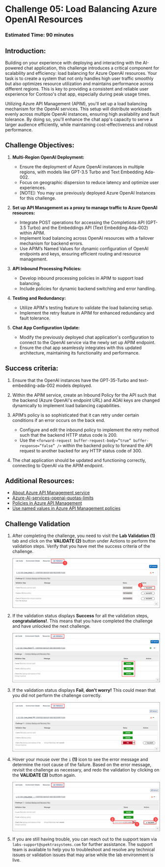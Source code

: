 # Challenge 05: Load Balancing Azure OpenAI Resources

### Estimated Time: 90 minutes

## Introduction:

Building on your experience with deploying and interacting with the AI-powered chat application, this challenge introduces a critical component for scalability and efficiency: load balancing for Azure OpenAI resources. Your task is to create a system that not only handles high user traffic smoothly but also optimizes resource utilization and maintains performance across different regions. This is key to providing a consistent and reliable user experience for Contoso's chat app, especially during peak usage times.


Utilizing Azure API Management (APIM), you'll set up a load balancing mechanism for the OpenAI services. This setup will distribute workloads evenly across multiple OpenAI instances, ensuring high availability and fault tolerance. By doing so, you'll enhance the chat app's capacity to serve a larger audience efficiently, while maintaining cost-effectiveness and robust performance.



## Challenge Objectives:


1. **Multi-Region OpenAI Deployment:**
   - Ensure the deployment of Azure OpenAI instances in multiple regions, with models like GPT-3.5 Turbo and Text Embedding Ada-002.
   - Focus on geographic dispersion to reduce latency and optimize user experiences.
   - [NOTE]: You may use previously deployed Azure OpenAI Instances for this challenge. 

   
2. **Set up API Management as a proxy to manage traffic to Azure OpenAI resources:**
    - Integrate POST operations for accessing the Completions API (GPT-3.5 Turbo) and the Embeddings API (Text Embedding Ada-002) within APIM.
    - Implement load balancing across OpenAI resources with a failover mechanism for backend errors.
    - Use APIM’s Named Values for dynamic configuration of OpenAI endpoints and keys, ensuring efficient routing and resource management.

3. **API Inbound Processing Policies:**
    - Develop inbound processing policies in APIM to support load balancing.
    - Include policies for dynamic backend switching and error handling.
      
4. **Testing and Redundancy:**
    - Utilize APIM's testing feature to validate the load balancing setup.
    - Implement the retry feature in APIM for enhanced redundancy and fault tolerance.

5. **Chat App Configuration Update:**
    - Modify the previously deployed chat application's configuration to connect to the OpenAI service via the newly set up APIM endpoint.
    - Ensure the chat app seamlessly integrates with this updated architecture, maintaining its functionality and performance.

## Success criteria:

1. Ensure that the OpenAI instances have the GPT-35-Turbo and text-embedding-ada-002 models deployed.

2. Within the APIM service, create an Inbound Policy for the API such that the backend (Azure OpenAI's endpoint URL) and AOAI keys are changed dynamically to implement load balancing capabilities.

3. APIM’s policy is so sophisticated that it can retry under certain conditions if an error occurs on the back end.
    - Configure and edit the inbound policy to implement the retry method such that the backend HTTP status code is 200.
    - Use the `<forward-request buffer-request-body=”true” buffer-response=”false” />` within the backend policy to forward the API request to another backed for any HTTP status code of 300.
  
4. The chat application should be updated and functioning correctly, connecting to OpenAI via the APIM endpoint.


## Additional Resources:

- [About Azure API Management service](https://learn.microsoft.com/en-us/azure/api-management/api-management-key-concepts)
- [Azure-AI-services-openai-quotas-limits](https://learn.microsoft.com/en-us/azure/ai-services/openai/quotas-limits)
- [Policies in Azure API Management](https://learn.microsoft.com/en-us/azure/api-management/api-management-howto-policies)
- [Use named values in Azure API Management policies](https://learn.microsoft.com/en-us/azure/api-management/api-management-howto-properties?tabs=azure-portal)

## Challenge Validation
 
1. After completing the challenge, you need to visit the **Lab Validation (1)** tab and click on the **VALIDATE (2)** button under Actions to perform the validation steps. Verify that you have met the success criteria of the challenge. 
 
    ![](../media/validate01.png "Validation")
 
1. If the validation status displays **Success** for all the validation steps, **congratulations!**. This means that you have completed the challenge and have unlocked the next challenge.
 
     ![](../media/validate02.png "Validation")

1. If the validation status displays **Fail**, **don't worry!** This could mean that you did not perform the challenge correctly.
 
     ![](../media/validate03.png "Validation")
 
1. Hover your mouse over the `i` **(1)** icon to see the error message and determine the root cause of the failure. Based on the error message, revisit the challenge as necessary, and redo the validation by clicking on the **VALIDATE (3)** button again.

   ![](../media/validate04.png "Validation")
 
1. If you are still having trouble, you can reach out to the support team via `labs-support@spektrasystems.com` for further assistance. The support team is available to help you to troubleshoot and resolve any technical issues or validation issues that may arise while the lab environment is live.
